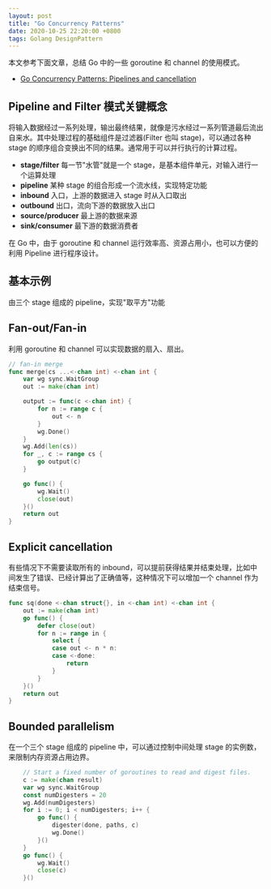 ```yaml
---
layout: post
title: "Go Concurrency Patterns"
date: 2020-10-25 22:20:00 +0800
tags: Golang DesignPattern
---
```


本文参考下面文章，总结 Go 中的一些 goroutine 和 channel 的使用模式。

- [Go Concurrency Patterns: Pipelines and cancellation](https://blog.golang.org/pipelines)

## Pipeline and Filter 模式关键概念

将输入数据经过一系列处理，输出最终结果，就像是污水经过一系列管道最后流出自来水。其中处理过程的基础组件是过滤器(Filter 也叫 stage)，可以通过各种 stage 的顺序组合变换出不同的结果。通常用于可以并行执行的计算过程。

- **stage/filter** 每一节"水管"就是一个 stage，是基本组件单元，对输入进行一个运算处理
- **pipeline** 某种 stage 的组合形成一个流水线，实现特定功能
- **inbound** 入口，上游的数据进入 stage 时从入口取出
- **outbound** 出口，流向下游的数据放入出口
- **source/producer** 最上游的数据来源
- **sink/consumer** 最下游的数据消费者

在 Go 中，由于 goroutine 和 channel 运行效率高、资源占用小，也可以方便的利用 Pipeline 进行程序设计。

## 基本示例

由三个 stage 组成的 pipeline，实现"取平方"功能

## Fan-out/Fan-in

利用 goroutine 和 channel 可以实现数据的扇入、扇出。

```Go
// fan-in merge
func merge(cs ...<-chan int) <-chan int {
    var wg sync.WaitGroup
    out := make(chan int)

    output := func(c <-chan int) {
        for n := range c {
            out <- n
        }
        wg.Done()
    }
    wg.Add(len(cs))
    for _, c := range cs {
        go output(c)
    }

    go func() {
        wg.Wait()
        close(out)
    }()
    return out
}
```

## Explicit cancellation

有些情况下不需要读取所有的 inbound，可以提前获得结果并结束处理，比如中间发生了错误、已经计算出了正确值等，这种情况下可以增加一个 channel 作为结束信号。

```Go
func sq(done <-chan struct{}, in <-chan int) <-chan int {
    out := make(chan int)
    go func() {
        defer close(out)
        for n := range in {
            select {
            case out <- n * n:
            case <-done:
                return
            }
        }
    }()
    return out
}
```

## Bounded parallelism

在一个三个 stage 组成的 pipeline 中，可以通过控制中间处理 stage 的实例数，来限制内存资源占用边界。

```Go
	// Start a fixed number of goroutines to read and digest files.
	c := make(chan result)
	var wg sync.WaitGroup
	const numDigesters = 20
	wg.Add(numDigesters)
	for i := 0; i < numDigesters; i++ {
		go func() {
			digester(done, paths, c)
			wg.Done()
		}()
	}
	go func() {
		wg.Wait()
		close(c)
	}()
```
